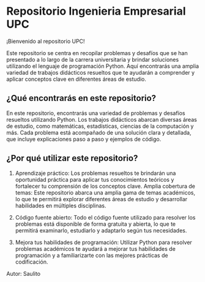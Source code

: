 # Repositorio Ingenieria Empresarial UPC

¡Bienvenido al repositorio UPC!

Este repositorio se centra en recopilar problemas y desafíos que se han presentado a lo largo de la carrera universitaria y brindar soluciones utilizando el lenguaje de programación Python. Aquí encontrarás una amplia variedad de trabajos didácticos resueltos que te ayudarán a comprender y aplicar conceptos clave en diferentes áreas de estudio.

## **¿Qué encontrarás en este repositorio?**

En este repositorio, encontrarás una variedad de problemas y desafíos resueltos utilizando Python. Los trabajos didácticos abarcan diversas áreas de estudio, como matemáticas, estadísticas, ciencias de la computación y más. Cada problema está acompañado de una solución clara y detallada, que incluye explicaciones paso a paso y ejemplos de código.

## **¿Por qué utilizar este repositorio?**

1. Aprendizaje práctico: Los problemas resueltos te brindarán una oportunidad práctica para aplicar tus conocimientos teóricos y fortalecer tu comprensión de los conceptos clave.
Amplia cobertura de temas: Este repositorio abarca una amplia gama de temas académicos, lo que te permitirá explorar diferentes áreas de estudio y desarrollar habilidades en múltiples disciplinas.

2. Código fuente abierto: Todo el código fuente utilizado para resolver los problemas está disponible de forma gratuita y abierta, lo que te permitirá examinarlo, estudiarlo y adaptarlo según tus necesidades.

3. Mejora tus habilidades de programación: Utilizar Python para resolver problemas académicos te ayudará a mejorar tus habilidades de programación y a familiarizarte con las mejores prácticas de codificación.

Autor: Saulito
